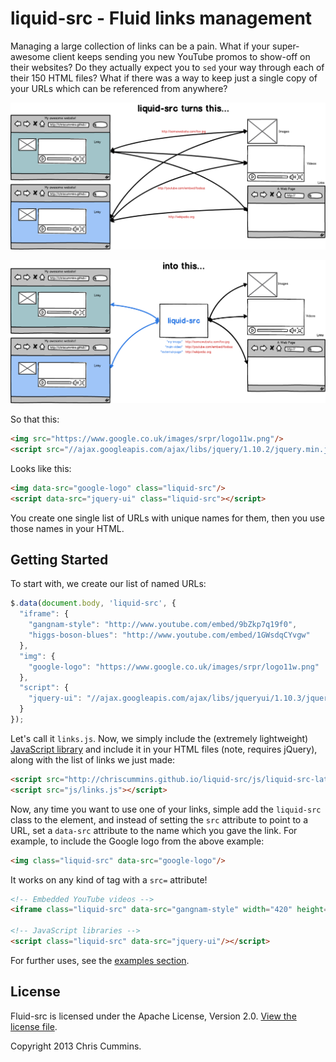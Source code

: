 # liquid-src - Fluid links management

Managing a large collection of links can be a pain. What if your super-awesome
client keeps sending you new YouTube promos to show-off on their websites? Do
they actually expect you to `sed` your way through each of their 150 HTML files?
What if there was a way to keep just a single copy of your URLs which can be
referenced from anywhere?

![Multiple URLs duplicated in multiple pages](img/before.png)

![Links identified by name, not by URL](img/after.png)

So that this:

```html
<img src="https://www.google.co.uk/images/srpr/logo11w.png"/>
<script src="//ajax.googleapis.com/ajax/libs/jquery/1.10.2/jquery.min.js"></script>
```

Looks like this:

```html
<img data-src="google-logo" class="liquid-src"/>
<script data-src="jquery-ui" class="liquid-src"></script>
```

You create one single list of URLs with unique names for them, then you use
those names in your HTML.

## Getting Started

To start with, we create our list of named URLs:

```js
$.data(document.body, 'liquid-src', {
  "iframe": {
    "gangnam-style": "http://www.youtube.com/embed/9bZkp7q19f0",
    "higgs-boson-blues": "http://www.youtube.com/embed/1GWsdqCYvgw"
  },
  "img": {
    "google-logo": "https://www.google.co.uk/images/srpr/logo11w.png"
  },
  "script": {
    "jquery-ui": "//ajax.googleapis.com/ajax/libs/jqueryui/1.10.3/jquery-ui.min.js"
  }
});
```

Let's call it `links.js`. Now, we simply include the (extremely lightweight)
[JavaScript library](https://raw.github.com/ChrisCummins/liquid-src/master/dist/liquid-src-latest.min.js)
and include it in your HTML files (note, requires jQuery), along with the list
of links we just made:

```html
<script src="http://chriscummins.github.io/liquid-src/js/liquid-src-latest.min.js"></script>
<script src="js/links.js"></script>
```

Now, any time you want to use one of your links, simple add the `liquid-src`
class to the element, and instead of setting the `src` attribute to point to a
URL, set a `data-src` attribute to the name which you gave the link. For
example, to include the Google logo from the above example:

```html
<img class="liquid-src" data-src="google-logo"/>
```

It works on any kind of tag with a `src=` attribute!

```html
<!-- Embedded YouTube videos -->
<iframe class="liquid-src" data-src="gangnam-style" width="420" height="315" frameborder="0" allowfullscreen></iframe>

<!-- JavaScript libraries -->
<script class="liquid-src" data-src="jquery-ui"/></script>
```

For further uses, see the
[examples section](https://github.com/ChrisCummins/liquid-src/tree/master/examples).

## License

Fluid-src is licensed under the Apache License, Version 2.0. [View the license
file](LICENSE).

Copyright 2013 Chris Cummins.
